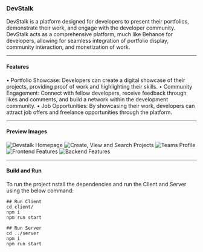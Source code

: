 ### DevStalk

DevStalk is a platform designed for developers to present their portfolios, demonstrate their work, and engage with the developer community. DevStalk acts as a comprehensive platform, much like Behance for developers, allowing for seamless integration of portfolio display, community interaction, and monetization of work.

-------

#### Features

 • Portfolio Showcase: Developers can create a digital showcase of their projects, providing proof of work and highlighting their skills.
 • Community Engagement: Connect with fellow developers, receive feedback through likes and comments, and build a network within the development community.
 • Job Opportunities: By showcasing their work, developers can attract job offers and freelance opportunities through the platform.

------
 #### Preview Images

 ![Devstalk Homepage](public/images/Thumbnail%20-%20Devstalk.png)
  ![Create, View and Search Projects](public/images/Create,%20View%20and%20Search%20Projects.png)
   ![Teams Profile](public/images/Personal%20&%20Teams%20Profile.png)
   ![Frontend Features](public/images/Features%20-%20Frontend.png)
   ![Backend Features](public/images/Features%20-%20Backend.png)

--------
#### Build and Run  
To run the project nstall the dependencies and run the Client and Server using the below command:

```
## Run Client
cd client/
npm i 
npm run start

## Run Server
cd ../server
npm i 
npm run start
```